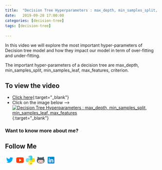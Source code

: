 ```yaml
---
title:  "Decision Tree Hyperparameters : max_depth, min_samples_split, min_samples_leaf, max_features"
date:   2019-09-28 17:00:00
categories: [decision-tree]
tags: [decision-tree]

---
```


In this video we will explore the most important hyper-parameters of Decision tree model and how they impact our model in term of over-fitting and under-fitting.

The important hyper-parameters of a decision tree are max_depth, min_samples_split, min_samples_leaf, max_features, criterion.


## To view the video
* [Click here](https://youtu.be/XABw4Y3GBR4){:target="_blank"}
* Click on the image below -->
[![Decision Tree Hyperparameters  : max_depth, min_samples_split, min_samples_leaf, max_features](http://img.youtube.com/vi/XABw4Y3GBR4/0.jpg)](http://www.youtube.com/watch?v=XABw4Y3GBR4){:target="_blank"}

### Want to know more about me?
## Follow Me
<a href="https://twitter.com/_bhaveshbhatt" target="_blank"><img class="ai-subscribed-social-icon" src="/assets/images/tw.png" width="30"></a>
<a href="https://www.youtube.com/bhaveshbhatt8791/" target="_blank"><img class="ai-subscribed-social-icon" src="/assets/images/ytb.png" width="30"></a>
<a href="https://www.youtube.com/PythonTricks/" target="_blank"><img class="ai-subscribed-social-icon" src="/assets/images/python_logo.png" width="30"></a>
<a href="https://github.com/bhattbhavesh91" target="_blank"><img class="ai-subscribed-social-icon" src="/assets/images/gthb.png" width="30"></a>
<a href="https://www.linkedin.com/in/bhattbhavesh91/" target="_blank"><img class="ai-subscribed-social-icon" src="/assets/images/lnkdn.png" width="30"></a>
